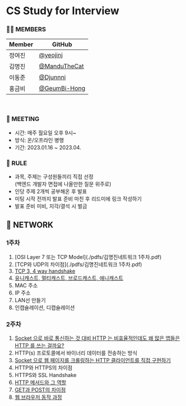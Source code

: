 # CS Study for Interview

### 🧑‍💻 MEMBERS

| Member | GitHub                                         |
| ------ | ---------------------------------------------- |
| 정여진 | [@yeojinj](https://github.com/yeojinj)         |
| 김명진 | [@ManduTheCat](https://github.com/ManduTheCat) |
| 이동준 | [@Djunnni](https://github.com/Djunnni)         |
| 홍금비 | [@GeumBi-Hong](https://github.com/GeumBi-Hong) |

<br>

### 📅 MEETING

- 시간: 매주 월요일 오후 9시~
- 방식: 온/오프라인 병행
- 기간: 2023.01.16 ~ 2023.04.
  <br>

### 🔔 RULE

- 과목, 주제는 구성원들끼리 직접 선정  
  (백엔드 개발자 면접에 나올만한 질문 위주로)
- 인당 주제 2개씩 공부해온 후 발표
- 미팅 시작 전까지 발표 준비 마친 후 리드미에 링크 작성하기
- 발표 준비 미비, 지각/결석 시 벌금
  <br>

## 📌 NETWORK

### 1주차

1. [OSI Layer 7 또는 TCP Model](./pdfs/김명진네트워크 1주차.pdf)
2. [TCP와 UDP의 차이점](./pdfs/김명진네트워크 1주차.pdf)
3. [TCP 3, 4 way handshake](https://canary-capacity-362.notion.site/3-way-4-way-handshake-1a46f441650048f2866158dd7ea21d18)
4. [유니캐스트, 멀티캐스트, 브로드캐스트, 애니캐스트](https://canary-capacity-362.notion.site/Unicast-Broadcast-Multicast-Anycast-c964a0e1b0274f6184b382a82db3c265)
5. MAC 주소
6. IP 주소
7. LAN선 만들기
8. 인캡슐레이션, 디캡슐레이션

### 2주차

1. [Socket 으로 바로 통신하는 것 대비 HTTP 는 비효율적인데도 왜 많은 앱들은 HTTP 를 쓰는 걸까요?](https://www.notion.so/2-1-31-http-1d0b3cc10abf4e9aac8aaa8ba1272eec)
2. HTTP(s) 프로토콜에서 바이너리 데이터를 전송하는 방식
3. [Socket 으로 웹 페이지를 크롤링하는 HTTP 클라이언트를 직접 구현하기](https://www.notion.so/2-1-31-http-1d0b3cc10abf4e9aac8aaa8ba1272eec)
4. HTTP와 HTTPS의 차이점
5. HTTPS와 SSL Handshake
6. [HTTP 메서드와 그 역할](https://djunnni.github.io/docs/network/11)
7. [GET과 POST의 차이점](https://canary-capacity-362.notion.site/GET-POST-f2e4995001a947b69f9e8d5508baac13)
8. [웹 브라우저 동작 과정](https://canary-capacity-362.notion.site/7c359563949b428d8cb67b8c0e976c4d)
